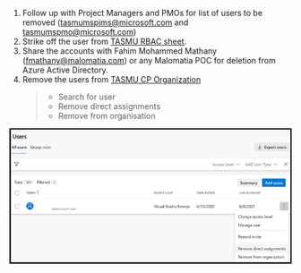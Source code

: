 1. Follow up with Project Managers and PMOs for list of users to be removed (tasmumspjms@microsoft.com and tasmumspmo@microsoft.com) 
1. Strike off the user from [TASMU RBAC sheet](https://microsofteur.sharepoint.com/:x:/t/TASMUNationalPlatform-DeliveryStream-MicrosoftOnly/ESoPzSk_bHVHktzXLI8XSZgB7ER7ZBT73CbyiIlkSKwyEA?e=dplOpa).
1. Share the accounts with Fahim Mohammed Mathany (fmathany@malomatia.com) or any Malomatia POC for deletion from Azure Active Directory.
1. Remove the users from [TASMU CP Organization](https://dev.azure.com/TASMUCP/_settings/users)
    >- Search for user
    >- Remove direct assignments
    >- Remove from organisation

![image.png](/.attachments/image-89d68b12-a061-487b-bf4e-083586c53023.png)